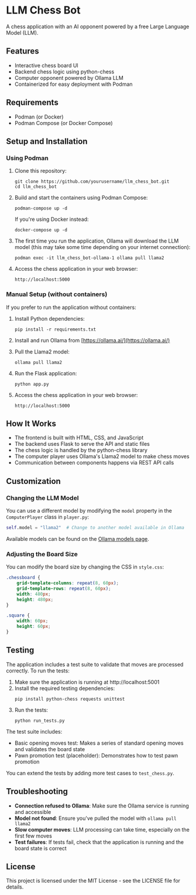 # LLM Chess Bot

A chess application with an AI opponent powered by a free Large Language Model (LLM).

## Features

- Interactive chess board UI
- Backend chess logic using python-chess
- Computer opponent powered by Ollama LLM
- Containerized for easy deployment with Podman

## Requirements

- Podman (or Docker)
- Podman Compose (or Docker Compose)

## Setup and Installation

### Using Podman

1. Clone this repository:
   ```
   git clone https://github.com/yourusername/llm_chess_bot.git
   cd llm_chess_bot
   ```

2. Build and start the containers using Podman Compose:
   ```
   podman-compose up -d
   ```

   If you're using Docker instead:
   ```
   docker-compose up -d
   ```

3. The first time you run the application, Ollama will download the LLM model (this may take some time depending on your internet connection):
   ```
   podman exec -it llm_chess_bot-ollama-1 ollama pull llama2
   ```

4. Access the chess application in your web browser:
   ```
   http://localhost:5000
   ```

### Manual Setup (without containers)

If you prefer to run the application without containers:

1. Install Python dependencies:
   ```
   pip install -r requirements.txt
   ```

2. Install and run Ollama from [https://ollama.ai/](https://ollama.ai/)

3. Pull the Llama2 model:
   ```
   ollama pull llama2
   ```

4. Run the Flask application:
   ```
   python app.py
   ```

5. Access the chess application in your web browser:
   ```
   http://localhost:5000
   ```

## How It Works

- The frontend is built with HTML, CSS, and JavaScript
- The backend uses Flask to serve the API and static files
- The chess logic is handled by the python-chess library
- The computer player uses Ollama's Llama2 model to make chess moves
- Communication between components happens via REST API calls

## Customization

### Changing the LLM Model

You can use a different model by modifying the `model` property in the `ComputerPlayer` class in `player.py`:

```python
self.model = "llama2"  # Change to another model available in Ollama
```

Available models can be found on the [Ollama models page](https://ollama.ai/library).

### Adjusting the Board Size

You can modify the board size by changing the CSS in `style.css`:

```css
.chessboard {
    grid-template-columns: repeat(8, 60px);
    grid-template-rows: repeat(8, 60px);
    width: 480px;
    height: 480px;
}

.square {
    width: 60px;
    height: 60px;
}
```

## Testing

The application includes a test suite to validate that moves are processed correctly. To run the tests:

1. Make sure the application is running at http://localhost:5001
2. Install the required testing dependencies:
   ```
   pip install python-chess requests unittest
   ```
3. Run the tests:
   ```
   python run_tests.py
   ```

The test suite includes:
- Basic opening moves test: Makes a series of standard opening moves and validates the board state
- Pawn promotion test (placeholder): Demonstrates how to test pawn promotion

You can extend the tests by adding more test cases to `test_chess.py`.

## Troubleshooting

- **Connection refused to Ollama**: Make sure the Ollama service is running and accessible
- **Model not found**: Ensure you've pulled the model with `ollama pull llama2`
- **Slow computer moves**: LLM processing can take time, especially on the first few moves
- **Test failures**: If tests fail, check that the application is running and the board state is correct

## License

This project is licensed under the MIT License - see the LICENSE file for details.